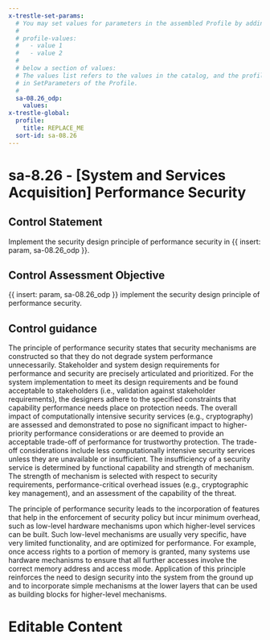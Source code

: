```yaml
---
x-trestle-set-params:
  # You may set values for parameters in the assembled Profile by adding
  #
  # profile-values:
  #   - value 1
  #   - value 2
  #
  # below a section of values:
  # The values list refers to the values in the catalog, and the profile-values represent values
  # in SetParameters of the Profile.
  #
  sa-08.26_odp:
    values:
x-trestle-global:
  profile:
    title: REPLACE_ME
  sort-id: sa-08.26
---
```


# sa-8.26 - \[System and Services Acquisition\] Performance Security

## Control Statement

Implement the security design principle of performance security in {{ insert: param, sa-08.26_odp }}.

## Control Assessment Objective

{{ insert: param, sa-08.26_odp }} implement the security design principle of performance security.

## Control guidance

The principle of performance security states that security mechanisms are constructed so that they do not degrade system performance unnecessarily. Stakeholder and system design requirements for performance and security are precisely articulated and prioritized. For the system implementation to meet its design requirements and be found acceptable to stakeholders (i.e., validation against stakeholder requirements), the designers adhere to the specified constraints that capability performance needs place on protection needs. The overall impact of computationally intensive security services (e.g., cryptography) are assessed and demonstrated to pose no significant impact to higher-priority performance considerations or are deemed to provide an acceptable trade-off of performance for trustworthy protection. The trade-off considerations include less computationally intensive security services unless they are unavailable or insufficient. The insufficiency of a security service is determined by functional capability and strength of mechanism. The strength of mechanism is selected with respect to security requirements, performance-critical overhead issues (e.g., cryptographic key management), and an assessment of the capability of the threat.

The principle of performance security leads to the incorporation of features that help in the enforcement of security policy but incur minimum overhead, such as low-level hardware mechanisms upon which higher-level services can be built. Such low-level mechanisms are usually very specific, have very limited functionality, and are optimized for performance. For example, once access rights to a portion of memory is granted, many systems use hardware mechanisms to ensure that all further accesses involve the correct memory address and access mode. Application of this principle reinforces the need to design security into the system from the ground up and to incorporate simple mechanisms at the lower layers that can be used as building blocks for higher-level mechanisms.

# Editable Content

<!-- Make additions and edits below -->
<!-- The above represents the contents of the control as received by the profile, prior to additions. -->
<!-- If the profile makes additions to the control, they will appear below. -->
<!-- The above markdown may not be edited but you may edit the content below, and/or introduce new additions to be made by the profile. -->
<!-- If there is a yaml header at the top, parameter values may be edited. Use --set-parameters to incorporate the changes during assembly. -->
<!-- The content here will then replace what is in the profile for this control, after running profile-assemble. -->
<!-- The current profile has no added parts for this control, but you may add new ones here. -->
<!-- Each addition must have a heading either of the form ## Control my_addition_name -->
<!-- or ## Part a. (where the a. refers to one of the control statement labels.) -->
<!-- "## Control" parts are new parts added after the statement part. -->
<!-- "## Part" parts are new parts added into the top-level statement part with that label. -->
<!-- Subparts may be added with nested hash levels of the form ### My Subpart Name -->
<!-- underneath the parent ## Control or ## Part being added -->
<!-- See https://ibm.github.io/compliance-trestle/tutorials/ssp_profile_catalog_authoring/ssp_profile_catalog_authoring for guidance. -->
